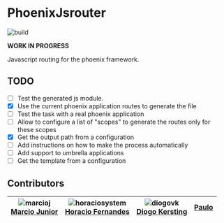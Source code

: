 # PhoenixJsrouter

![build](https://travis-ci.org/tiagoengel/phoenix-jsroutes.svg?branch=master)

**WORK IN PROGRESS**

Javascript routing for the phoenix framework.

## TODO

- [ ] Test the generated js module.
- [X] Use the current phoenix application routes to generate the file
- [ ] Test the task with a real phoenix application
- [ ] Allow to configure a list of "scopes" to generate the routes only for these scopes
- [X] Get the output path from a configuration
- [ ] Add instructions on how to make the process automatically
- [ ] Add support to umbrella applications
- [ ] Get the template from a configuration

## Contributors

| ![marcioj](https://avatars.githubusercontent.com/marcioj?s=100)<br/>[Marcio Junior](https://github.com/marcioj) |![horaciosystem](https://avatars.githubusercontent.com/horaciosystem?s=100)<br/>[Horacio Fernandes](https://github.com/horaciosystem) | ![diogovk](https://avatars.githubusercontent.com/diogovk?s=100)<br/>[Diogo Kersting](https://github.com/diogovk) | [Paulo](https://github.com/paaulo)
| :---: | :---: | :---: | :----: |
